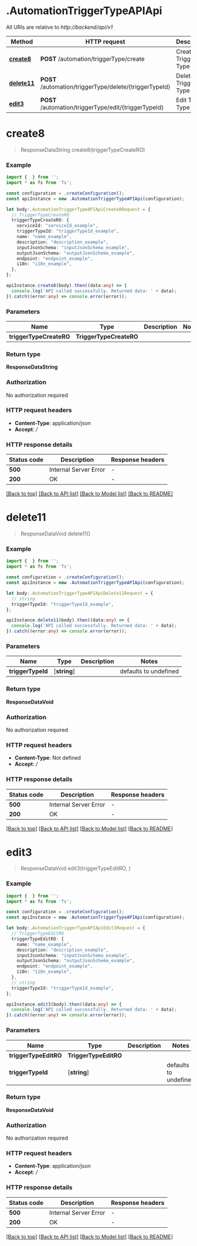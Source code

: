 # .AutomationTriggerTypeAPIApi

All URIs are relative to *http://backend/api/v1*

Method | HTTP request | Description
------------- | ------------- | -------------
[**create8**](AutomationTriggerTypeAPIApi.md#create8) | **POST** /automation/triggerType/create | Create Trigger Type
[**delete11**](AutomationTriggerTypeAPIApi.md#delete11) | **POST** /automation/triggerType/delete/{triggerTypeId} | Delete Trigger Type
[**edit3**](AutomationTriggerTypeAPIApi.md#edit3) | **POST** /automation/triggerType/edit/{triggerTypeId} | Edit Trigger Type


# **create8**
> ResponseDataString create8(triggerTypeCreateRO)


### Example


```typescript
import {  } from '';
import * as fs from 'fs';

const configuration = .createConfiguration();
const apiInstance = new .AutomationTriggerTypeAPIApi(configuration);

let body:.AutomationTriggerTypeAPIApiCreate8Request = {
  // TriggerTypeCreateRO
  triggerTypeCreateRO: {
    serviceId: "serviceId_example",
    triggerTypeId: "triggerTypeId_example",
    name: "name_example",
    description: "description_example",
    inputJsonSchema: "inputJsonSchema_example",
    outputJsonSchema: "outputJsonSchema_example",
    endpoint: "endpoint_example",
    i18n: "i18n_example",
  },
};

apiInstance.create8(body).then((data:any) => {
  console.log('API called successfully. Returned data: ' + data);
}).catch((error:any) => console.error(error));
```


### Parameters

Name | Type | Description  | Notes
------------- | ------------- | ------------- | -------------
 **triggerTypeCreateRO** | **TriggerTypeCreateRO**|  |


### Return type

**ResponseDataString**

### Authorization

No authorization required

### HTTP request headers

 - **Content-Type**: application/json
 - **Accept**: */*


### HTTP response details
| Status code | Description | Response headers |
|-------------|-------------|------------------|
**500** | Internal Server Error |  -  |
**200** | OK |  -  |

[[Back to top]](#) [[Back to API list]](README.md#documentation-for-api-endpoints) [[Back to Model list]](README.md#documentation-for-models) [[Back to README]](README.md)

# **delete11**
> ResponseDataVoid delete11()


### Example


```typescript
import {  } from '';
import * as fs from 'fs';

const configuration = .createConfiguration();
const apiInstance = new .AutomationTriggerTypeAPIApi(configuration);

let body:.AutomationTriggerTypeAPIApiDelete11Request = {
  // string
  triggerTypeId: "triggerTypeId_example",
};

apiInstance.delete11(body).then((data:any) => {
  console.log('API called successfully. Returned data: ' + data);
}).catch((error:any) => console.error(error));
```


### Parameters

Name | Type | Description  | Notes
------------- | ------------- | ------------- | -------------
 **triggerTypeId** | [**string**] |  | defaults to undefined


### Return type

**ResponseDataVoid**

### Authorization

No authorization required

### HTTP request headers

 - **Content-Type**: Not defined
 - **Accept**: */*


### HTTP response details
| Status code | Description | Response headers |
|-------------|-------------|------------------|
**500** | Internal Server Error |  -  |
**200** | OK |  -  |

[[Back to top]](#) [[Back to API list]](README.md#documentation-for-api-endpoints) [[Back to Model list]](README.md#documentation-for-models) [[Back to README]](README.md)

# **edit3**
> ResponseDataVoid edit3(triggerTypeEditRO, )


### Example


```typescript
import {  } from '';
import * as fs from 'fs';

const configuration = .createConfiguration();
const apiInstance = new .AutomationTriggerTypeAPIApi(configuration);

let body:.AutomationTriggerTypeAPIApiEdit3Request = {
  // TriggerTypeEditRO
  triggerTypeEditRO: {
    name: "name_example",
    description: "description_example",
    inputJsonSchema: "inputJsonSchema_example",
    outputJsonSchema: "outputJsonSchema_example",
    endpoint: "endpoint_example",
    i18n: "i18n_example",
  },
  // string
  triggerTypeId: "triggerTypeId_example",
};

apiInstance.edit3(body).then((data:any) => {
  console.log('API called successfully. Returned data: ' + data);
}).catch((error:any) => console.error(error));
```


### Parameters

Name | Type | Description  | Notes
------------- | ------------- | ------------- | -------------
 **triggerTypeEditRO** | **TriggerTypeEditRO**|  |
 **triggerTypeId** | [**string**] |  | defaults to undefined


### Return type

**ResponseDataVoid**

### Authorization

No authorization required

### HTTP request headers

 - **Content-Type**: application/json
 - **Accept**: */*


### HTTP response details
| Status code | Description | Response headers |
|-------------|-------------|------------------|
**500** | Internal Server Error |  -  |
**200** | OK |  -  |

[[Back to top]](#) [[Back to API list]](README.md#documentation-for-api-endpoints) [[Back to Model list]](README.md#documentation-for-models) [[Back to README]](README.md)


